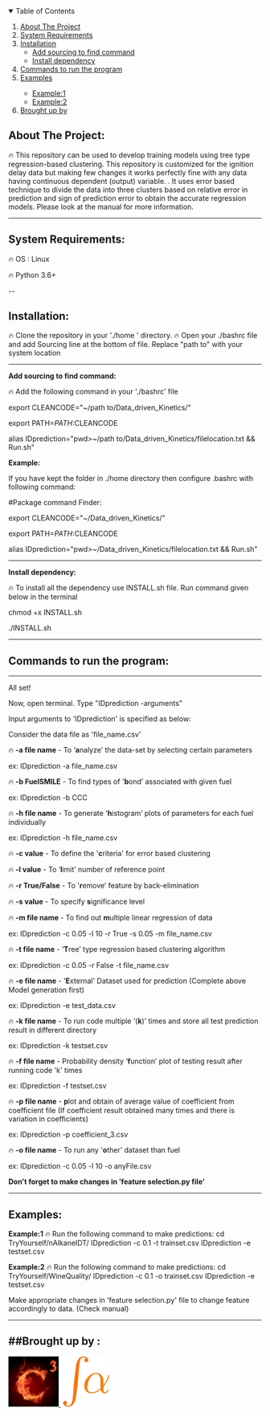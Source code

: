 
<!-- TABLE OF CONTENTS -->
<details open="open">
  <summary>Table of Contents</summary>
  <ol>
    <li>
      <a href="#about-the-project">About The Project</a>
    </li>
    <li>
      <a href="#system-Requirements">System Requirements<a>
    </li>
    <li>
	<a href="#installation">Installation</a>
      <ul>
        <li>    <a href="#add-sourcing-to-find-command">Add sourcing to find command<a></li>
        <li>    <a href="#Install-dependency">Install dependency<a></li>
      </ul>
    </li>
    <li><a href="#commands-to-run-the-program">Commands to run the program</a></li>
    <li><a href="#examples">Examples</a></li>
    <ul>
        <li>    <a href="#example-1">Example:1<a></li>
        <li>    <a href="#example-2">Example:2<a></li>
      </ul>
    <li><a href="#brought-up-by">Brought up by</a></li>
  </ol>
</details>

## About The Project:

:fire:  This repository can be used to develop training models using tree type regression-based clustering. This repository is customized for the ignition delay  data but making few changes it works perfectly fine with any data having continuous dependent (output) variable. . It uses error based technique to divide the data into three clusters based on relative error in prediction and sign of prediction error to obtain the accurate regression models. Please look at the manual for more information.


---
## System Requirements:

:fire:  OS : Linux  

:fire:  Python 3.6+

--
## Installation:

:fire:  Clone the repository in your './home ' directory.
:fire:  Open your ./bashrc file and add Sourcing line at the bottom of file.
Replace "path to" with your system location

---
**Add sourcing to find command:**

:fire:  Add the following command in your './bashrc' file 

export CLEANCODE="~/path to/Data_driven_Kinetics/"

export PATH=$PATH:$CLEANCODE

alias IDprediction="pwd>~/path to/Data_driven_Kinetics/filelocation.txt && Run.sh"

**Example:**

If you have kept the folder in ./home directory then configure .bashrc with following command:

\#Package command Finder:

export CLEANCODE="~/Data_driven_Kinetics/"

export PATH=$PATH:$CLEANCODE

alias IDprediction="pwd>~/Data_driven_Kinetics/filelocation.txt && Run.sh"


---
**Install dependency:**

:fire:  To install all the dependency use INSTALL.sh file. Run command given below in the terminal

<div class="text-orange mb-2">
chmod +x INSTALL.sh

./INSTALL.sh
</div>
 

---

## Commands to run the program:
---
All set!

Now, open terminal.
Type "IDprediction -arguments"


Input arguments to 'IDprediction' is specified as below:

Consider the data file as 'file_name.csv'


:fire:  **-a	file name** - To ‘**a**nalyze’ the data-set by selecting certain parameters

ex: IDprediction -a  file_name.csv  

:fire:  **-b	FuelSMILE** - To find types of '**b**ond’ associated with given fuel

ex: IDprediction -b  CCC 

:fire:  **-h	file name** - To generate '**h**istogram’ plots of parameters for each fuel individually

ex: IDprediction -h  file_name.csv 

:fire:  **-c	value** - To define the '**c**riteria' for error based clustering

:fire:  **-l 	value** - To ‘**l**imit’ number of reference point

:fire:  **-r	True/False** - To '**r**emove’ feature by back-elimination

:fire:  **-s	value** - To specify **s**ignificance level


:fire:  **-m	file name** - To find out **m**ultiple linear regression of data 

ex: IDprediction -c 0.05 -l 10 -r True -s 0.05  -m  file_name.csv 

:fire: **-t file name** - ‘**T**ree’ type regression based clustering algorithm

ex: IDprediction -c 0.05 -r False -t file_name.csv 

:fire:  **-e	file name** - '**E**xternal' Dataset used for prediction (Complete above Model generation first)

ex: IDprediction -e  test_data.csv 

:fire:  **-k	file name** - To run code multiple ‘(**k**)’ times and store all test prediction result in different directory

ex: IDprediction -k testset.csv

:fire:  **-f	file name** - Probability density ‘**f**unction’ plot of testing result after running code 'k' times

ex: IDprediction -f testset.csv


:fire:  **-p	file name** - **p**lot and obtain of average value of coefficient from coefficient file (If coefficient result obtained many times and there is variation in coefficients)

ex: IDprediction -p  coefficient_3.csv 

:fire:  **-o	file name** - To run any '**o**ther’ dataset than fuel

ex: IDprediction -c 0.05 -l 10 -o anyFile.csv

**Don’t forget to make changes in ’feature selection.py
file’**

---
## Examples:

**Example:1**
:fire:  Run the following command to make predictions:
cd TryYourself/nAlkaneIDT/
IDprediction -c 0.1 -t trainset.csv
IDprediction -e testset.csv

**Example:2**
:fire:  Run the following command to make predictions:
cd TryYourself/WineQuality/
IDprediction -c 0.1 -o trainset.csv
IDprediction -e testset.csv

Make appropriate changes in ’feature selection.py' file to change feature accordingly to data. (Check manual)

---

##Brought up by :
---

<dl>
      <a href="https://krithikasivaram.github.io">
         <img alt="CCC Group" src="https://github.com/pragneshrana/logos/blob/master/logo.jpg"
         width=100" height="100">
      </a>
      <a href="http://sivaramambikasaran.com/">
         <img alt="SAFRAN Group" src="https://github.com/pragneshrana/logos/blob/master/17197871.png"
         width=100" height="100">
      </a>
</dl>

